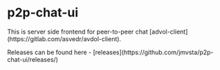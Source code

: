 <h1>p2p-chat-ui</h1>
<p>This is server side frontend for peer-to-peer chat [advol-client](https://gitlab.com/asvedr/avdol-client).</p>
<p>Releases can be found here - [releases](https://github.com/jmvsta/p2p-chat-ui/releases/)</p>